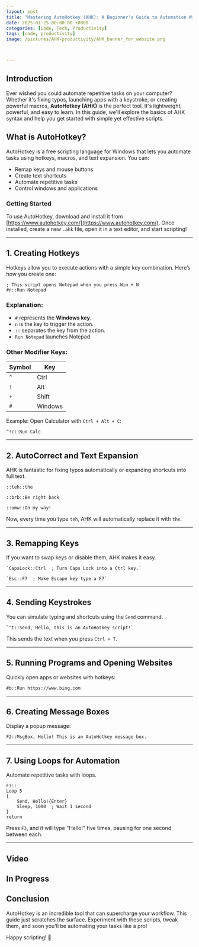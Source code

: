 ```yaml
---
layout: post
title: "Mastering AutoHotkey (AHK): A Beginner's Guide to Automation With a Video"
date: 2025-01-25 00:00:00 +0800
categories: [Code, Tech, Productivity]
tags: [code, productivity]
image: /pictures/AHK-productivity/AHK_banner_for_website.png



---
```


## Introduction

Ever wished you could automate repetitive tasks on your computer? Whether it's fixing typos, launching apps with a keystroke, or creating powerful macros, **AutoHotkey (AHK)** is the perfect tool. It's lightweight, powerful, and easy to learn. In this guide, we'll explore the basics of AHK syntax and help you get started with simple yet effective scripts.

## What is AutoHotkey?

AutoHotkey is a free scripting language for Windows that lets you automate tasks using hotkeys, macros, and text expansion. You can:

- Remap keys and mouse buttons
- Create text shortcuts
- Automate repetitive tasks
- Control windows and applications

### Getting Started

To use AutoHotkey, download and install it from [https://www.autohotkey.com/](https://www.autohotkey.com/). Once installed, create a new `.ahk` file, open it in a text editor, and start scripting!

---

## 1. Creating Hotkeys

Hotkeys allow you to execute actions with a simple key combination. Here’s how you create one:

```
; This script opens Notepad when you press Win + N
#n::Run Notepad
```

### Explanation:

- `#` represents the **Windows key**.
- `n` is the key to trigger the action.
- `::` separates the key from the action.
- `Run Notepad` launches Notepad.

### Other Modifier Keys:

|Symbol|Key|
|---|---|
|`^`|Ctrl|
|`!`|Alt|
|`+`|Shift|
|`#`|Windows|

Example: Open Calculator with `Ctrl + Alt + C`:

```
^!c::Run Calc
```

---

## 2. AutoCorrect and Text Expansion

AHK is fantastic for fixing typos automatically or expanding shortcuts into full text.

```
::teh::the

::brb::Be right back

::omw::On my way!
```


Now, every time you type `teh`, AHK will automatically replace it with `the`.

---

## 3. Remapping Keys

If you want to swap keys or disable them, AHK makes it easy.
```
`CapsLock::Ctrl  ; Turn Caps Lock into a Ctrl key.`

`Esc::F7  ; Make Escape key type a F7`
```

---

## 4. Sending Keystrokes

You can simulate typing and shortcuts using the `Send` command.
```
`^t::Send, Hello, this is an AutoHotkey script!`
```

This sends the text when you press `Ctrl + T`.

---

## 5. Running Programs and Opening Websites

Quickly open apps or websites with hotkeys:

```
#b::Run https://www.bing.com
```

---

## 6. Creating Message Boxes

Display a popup message:

```
F2::MsgBox, Hello! This is an AutoHotkey message box.
```

---

## 7. Using Loops for Automation

Automate repetitive tasks with loops.

```
F3::
Loop 5
{
    Send, Hello!{Enter}
    Sleep, 1000  ; Wait 1 second
}
return
```

Press `F3`, and it will type "Hello!" five times, pausing for one second between each.

---
## Video 
In Progress
---
## Conclusion

AutoHotkey is an incredible tool that can supercharge your workflow. This guide just scratches the surface. Experiment with these scripts, tweak them, and soon you'll be automating your tasks like a pro!

Happy scripting! 🚀